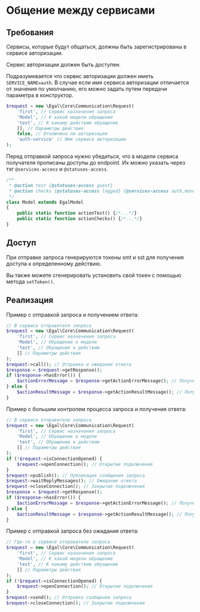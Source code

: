 # Общение между сервисами

## Требования

Сервисы, которые будут общаться, должны быть зарегистрированы в сервисе
авторизации.

Сервис авторизации должен быть доступен.

Подразумевается что сервис авторизации должен иметь `SERVICE_NAME=auth`.
В случае если имя сервиса авторизации отличается от значения по
умолчанию, его можно задать путем передачи параметра в конструктор.

```php
$request = new \Egal\Core\Communication\Request(
    'first', // Сервис назначения запроса
    'Model', // К какой модели обращение
    'test', // К какому действию обращение
    [], // Параметры действия
    false, // Отключена ли авторизация
    'auth-service' // Имя сервиса авторизации
);
```

Перед отправкой запроса нужно убедиться, что в модели сервиса получателя
прописаны доступы до endpoint. Их можно указать через тэг
`@services-access` и `@statuses-access`.

```php
/**
 * @action test {@statuses-access guest}
 * @action checks {@statuses-access logged} {@services-access auth,monolit}
 */
class Model extends EgalModel
{
    public static function actionTest() {/*...*/}
    public static function actionChecks() {/*...*/}
}
```


## Доступ

При отправке запроса генерируются токены smt и sst для получения доступа
к определенному действию.

Вы также можете сгенерировать установить свой токен с помощью метода
`setToken()`.


## Реализация

Пример с отправкой запроса и получением ответа:

```php
// В сервисе отправителя запроса
$request = new \Egal\Core\Communication\Request(
    'first', // Сервис назначения запроса
    'Model', // Обращение к модели
    'test', // Обращение к действию
    [] // Параметры действия
);
$request->call(); // Отправка и ожидание ответа
$response = $request->getResponse();
if ($response->hasError()) {
    $actionErrorMessage = $response->getActionErrorMessage(); // Получение сообщения ошибки
} else {
    $actionResultMessage = $response->getActionResultMessage(); // Получение сообщения результата выполнения действия
}
```

Пример с большим контролем процесса запроса и получения ответа:

```php
// В сервисе отправителе запроса
$request = new \Egal\Core\Communication\Request(
    'first', // Сервис назначения запроса
    'Model', // Обращение к модели
    'test', // Обращение к действию
    [] // Параметры действия
);
if (!$request->isConnectionOpened) {
    $request->openConnection(); // Открытие подключения
}
$request->publish(); // Публикация сообщения запроса
$request->waitReplyMessages(); // Ожидание ответа
$request->closeConnection(); // Закрытие подключения
$response = $request->getResponse();
if ($response->hasError()) {
    $actionErrorMessage = $response->getActionErrorMessage(); // Получение сообщения ошибки
} else {
    $actionResultMessage = $response->getActionResultMessage(); // Получение сообщения результата выполнения действия
}
```

Пример с отправкой запроса без ожидания ответа:

```php
// Где-то в сервисе отправителе запроса
$request = new \Egal\Core\Communication\Request(
    'first', // Сервис назначения запроса
    'Model', // К какой модели обращение
    'test', // К какому действию обращение
    [] // Параметры действия
);
if (!$request->isConnectionOpened) {
    $request->openConnection(); // Открытие подключения
}
$request->send(); // Отправка сообщения запроса
$request->closeConnection(); // Закрытие подключения
```

